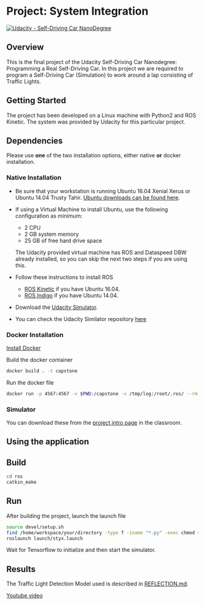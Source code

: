 # Project: System Integration

[![Udacity - Self-Driving Car NanoDegree](https://s3.amazonaws.com/udacity-sdc/github/shield-carnd.svg)](http://www.udacity.com/drive)

Overview
---
This is the final project of the Udacity Self-Driving Car Nanodegree: Programming a Real Self-Driving Car. In this project we are required to program a Self-Driving Car (Simulation) to work around a lap consisting of Traffic Lights.

Getting Started
---
The project has been developed on a Linux machine with Python2 and ROS Kinetic. The system was provided by Udacity for this particular project.


## Dependencies

Please use **one** of the two installation options, either native **or** docker installation.

### Native Installation

* Be sure that your workstation is running Ubuntu 16.04 Xenial Xerus or Ubuntu 14.04 Trusty Tahir. [Ubuntu downloads can be found here](https://www.ubuntu.com/download/desktop).
* If using a Virtual Machine to install Ubuntu, use the following configuration as minimum:
  * 2 CPU
  * 2 GB system memory
  * 25 GB of free hard drive space

  The Udacity provided virtual machine has ROS and Dataspeed DBW already installed, so you can skip the next two steps if you are using this.

* Follow these instructions to install ROS
  * [ROS Kinetic](http://wiki.ros.org/kinetic/Installation/Ubuntu) if you have Ubuntu 16.04.
  * [ROS Indigo](http://wiki.ros.org/indigo/Installation/Ubuntu) if you have Ubuntu 14.04.
* Download the [Udacity Simulator](https://github.com/udacity/CarND-Capstone/releases).
* You can check the Udacity Similator repository [here](https://github.com/udacity/self-driving-car-sim)

### Docker Installation
[Install Docker](https://docs.docker.com/engine/installation/)

Build the docker container
```bash
docker build . -t capstone
```

Run the docker file
```bash
docker run -p 4567:4567 -v $PWD:/capstone -v /tmp/log:/root/.ros/ --rm -it capstone
```

### Simulator
You can download these from the [project intro page](https://github.com/udacity/self-driving-car-sim/releases) in the classroom.

Using the application
---

## Build
```bash
cd ros
catkin_make
```

## Run
After building the project, launch the launch file

```bash
source devel/setup.sh
find /home/workspace/your/directory -type f -iname "*.py" -exec chmod +x {} \;
roslaunch launch/styx.launch
```

Wait for Tensorflow to initialize and then start the simulator.

Results
---
The Traffic Light Detection Model used is described in [REFLECTION.md](REFLECTION.md).

[Youtube video](https://youtu.be/ANZLVwaPGfw)
